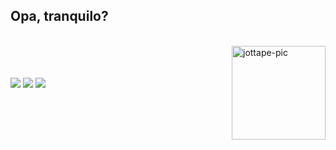 ## Opa, tranquilo?

<div style="display: inline_block"><br>
  <img align="right" alt="jottape-pic" height="150"  src="https://cdn.discordapp.com/attachments/1073654452080357396/1074448362511810570/jottape_dev.png?width=676&height=676">
</div>

<br>
<br>
<br>

<div> 
  <a href="https://instagram.com/jottapeoc" target="_blank"><img src="https://img.shields.io/badge/-Instagram-dd2a7b?style=flat-square&logo=instagram&logoColor=white" target="_blank"></a>
  <a href="https://www.linkedin.com/in/joaopedrocandido/" target="_blank"><img src="https://img.shields.io/badge/-LinkedIn-%230077B5?style=flat-square&logo=linkedin&logoColor=white" target="_blank"></a> 
 	<a href="https://www.twitch.tv/jottapeoc" target="_blank"><img src="https://img.shields.io/badge/Twitch-9146FF?style=flat-square&logo=twitch&logoColor=white" target="_blank"></a>
</div>
